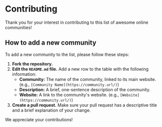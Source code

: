 # Contributing

Thank you for your interest in contributing to this list of awesome online communities!

## How to add a new community

To add a new community to the list, please follow these steps:

1.  **Fork the repository.**
2.  **Edit the `README.md` file.** Add a new row to the table with the following information:
    *   **Community:** The name of the community, linked to its main website. (e.g., `[Community Name](https://community.url/)`)
    *   **Description:** A brief, one-sentence description of the community.
    *   **Website:** A link to the community's website. (e.g., `[Website](https://community.url/)`)
3.  **Create a pull request.** Make sure your pull request has a descriptive title and a brief explanation of your change.

We appreciate your contributions!
